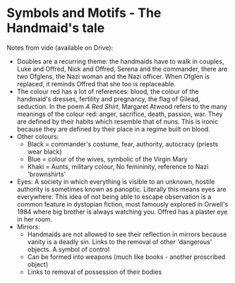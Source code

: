 

# Symbols and Motifs - The Handmaid's tale

Notes from vide (available on Drive):
* Doubles are a recurring theme: the handmaids have to walk in couples, Luke and Offred, Nick and Offred, Serena and the commander, there are two Ofglens, the Nazi woman and the Nazi officer. When Ofglen is replaced, it reminds Offred that she too is replaceable.
* The colour red has a lot of references: blood, the colour of the handmaid's dresses, fertility and pregnancy, the flag of Gilead, seduction. In the poem *A Red Shirt*, Margaret Atwood refers to the many meanings of the colour red: anger, sacrifice, death, passion, war. They are defined by their habits which resemble that of nuns. This is ironic because they are defined by their place in a regime built on blood.
* Other colours:
	* Black = commander's costume, fear, authority, autocracy (priests wear black)
	* Blue = colour of the wives, symbolic of the Virgin Mary
	* Khaki = Aunts, military colour, No femininity, reference to Nazi 'brownshirts'
* Eyes: A society in which everything is visible to an unknown, hostile authority is sometimes known as panoptic. Literally this means eyes are everywhere. This idea of not being able to escape observation is a common feature in dystopian fiction, most famously explored in Orwell's 1984 where big brother is always watching you. Offred has a plaster eye in her room.
* Mirrors:
	* Handmaids are not allowed to see their reflection in mirrors because vanity is a deadly sin. Links to the removal of other 'dangerous' objects. A symbol of control
	* Can be formed into weapons (much like books - another proscribed object)
	* Links to removal of possession of their bodies
<!--stackedit_data:
eyJoaXN0b3J5IjpbLTg4NjgwMjE2OSwtMTcwNDA1NzI1OSwtMj
EzNjM4MjAyOSwxNzc4NjMyNjM3LC0xNzkwODEzMDM1LDUyMjUy
MzkzMV19
-->